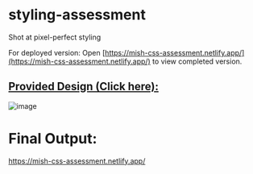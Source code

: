 # styling-assessment
Shot at pixel-perfect styling

For deployed version:
Open [https://mish-css-assessment.netlify.app/](https://mish-css-assessment.netlify.app/) to view completed version.

## [Provided Design (Click here):](https://drive.google.com/file/d/1MVZR8uV9NSnEC-8nxW1HS5iqZ1Dmg_97/view?usp=sharing)
![image](https://github.com/mishs/styling-assessment/assets/26908445/6b3df4dd-eacc-4055-b4ef-66ee989b1f88)

# Final Output:
https://mish-css-assessment.netlify.app/
